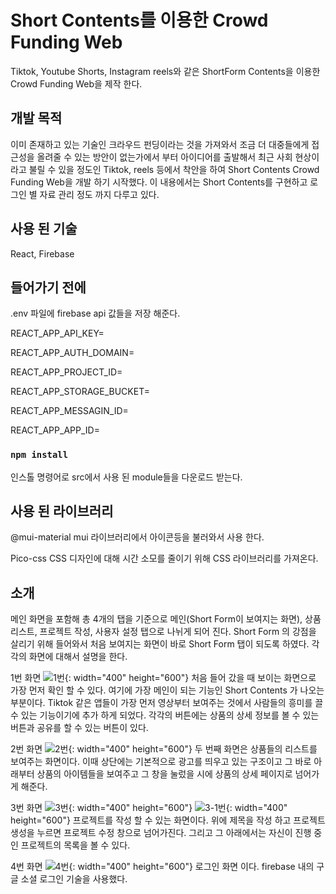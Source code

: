 # Short Contents를 이용한 Crowd Funding Web 
Tiktok, Youtube Shorts, Instagram reels와 같은 ShortForm Contents을 이용한 Crowd Funding Web을 제작 한다.

## 개발 목적
이미 존재하고 있는 기술인 크라우드 펀딩이라는 것을 가져와서 조금 더 대중들에게 접근성을 올려줄 수 있는 방안이 없는가에서 부터 아이디어를 출발해서 최근 사회 현상이라고 불릴 수 있을 정도인 Tiktok, reels 등에서 착안을 하여 Short Contents Crowd Funding Web을 개발 하기 시작했다. 이 내용에서는 Short Contents를 구현하고 로그인 별 자료 관리 정도 까지 다루고 있다.

## 사용 된 기술 
React, Firebase

## 들어가기 전에
.env 파일에 firebase api 값들을 저장 해준다.

REACT_APP_API_KEY=

REACT_APP_AUTH_DOMAIN=

REACT_APP_PROJECT_ID=

REACT_APP_STORAGE_BUCKET=

REACT_APP_MESSAGIN_ID=

REACT_APP_APP_ID=


### `npm install`
인스톨 명령어로 src에서 사용 된 module들을 다운로드 받는다.

## 사용 된 라이브러리

@mui-material
mui 라이브러리에서 아이콘등을 불러와서 사용 한다.

Pico-css
CSS 디자인에 대해 시간 소모를 줄이기 위해 CSS 라이브러리를 가져온다.

## 소개

메인 화면을 포함해 총 4개의 탭을 기준으로 메인(Short Form이 보여지는 화면), 상품 리스트, 프로젝트 작성, 사용자 설정 탭으로 나뉘게 되어 진다. Short Form 의 강점을 살리기 위해 들어와서 처음 보여지는 화면이 바로 Short Form 탭이 되도록 하였다. 각각의 화면에 대해서 설명을 한다.

1번 화면
![1번](https://user-images.githubusercontent.com/67058333/236690394-02cf9dad-42ee-4ce5-90de-d012802e3979.png){: width="400" height="600"}
처음 들어 갔을 때 보이는 화면으로 가장 먼저 확인 할 수 있다. 여기에 가장 메인이 되는 기능인 Short Contents 가 나오는 부분이다. Tiktok 같은 앱들이 가장 먼저 영상부터 보여주는 것에서 사람들의 흥미를 끌 수 있는 기능이기에 추가 하게 되었다.
각각의 버튼에는 상품의 상세 정보를 볼 수 있는 버튼과 공유를 할 수 있는 버튼이 있다.


2번 화면
![2번](https://user-images.githubusercontent.com/67058333/236690414-39db50fa-100a-42b8-88f5-8c7d0bc00fb0.png){: width="400" height="600"}
두 번째 화면은 상품들의 리스트를 보여주는 화면이다. 이때 상단에는 기본적으로 광고를 띄우고 있는 구조이고 그 바로 아래부터 상품의 아이템들을 보여주고 그 창을 눌렀을 시에 상품의 상세 페이지로 넘어가게 해준다. 

3번 화면
![3번](https://user-images.githubusercontent.com/67058333/236690425-da4a25d8-5de9-4893-a75c-5f5d5e00cec3.png){: width="400" height="600"}
![3-1번](https://user-images.githubusercontent.com/67058333/236690424-289f14b9-f77d-423c-8b08-bf53b675b1bc.png){: width="400" height="600"}
프로젝트를 작성 할 수 있는 화면이다. 위에 제목을 작성 하고 프로젝트 생성을 누르면 프로젝트 수정 창으로 넘어가진다. 그리고 그 아래에서는 자신이 진행 중인 프로젝트의 목록을 볼 수 있다.

4번 화면
![4번](https://user-images.githubusercontent.com/67058333/236690426-268bcc5b-f484-49ab-b1d0-0b294cdd7db3.png){: width="400" height="600"}
로그인 화면 이다. firebase 내의 구글 소셜 로그인 기술을 사용했다.



